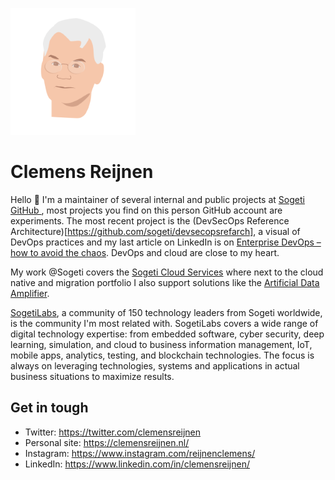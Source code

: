 ![Clemens Reijnen](./Clemens.png)
 
 
# Clemens Reijnen

Hello 👋 I'm a maintainer of several internal and public projects at [Sogeti GitHub ](https://github.com/sogeti), most projects you find on this person GitHub account are experiments. The most recent project is the (DevSecOps Reference Architecture)[https://github.com/sogeti/devsecopsrefarch], a visual of DevOps practices and my last article on LinkedIn is on [Enterprise DevOps – how to avoid the chaos](https://www.linkedin.com/pulse/enterprise-devops-how-avoid-chaos-clemens-reijnen/?trackingId=RAf9JtYRTYaxECMyIsPqzg%3D%3D). DevOps and cloud are close to my heart.

My work @Sogeti covers the [Sogeti Cloud Services](https://www.sogeti.com/services/cloud/) where next to the cloud native and migration portfolio I also support solutions like the [Artificial Data Amplifier](https://www.sogeti.com/services/artificial-intelligence/artificial-data-amplifier/). 

[SogetiLabs](https://labs.sogeti.com/), a community of 150 technology leaders from Sogeti worldwide, is the community I'm most related with. SogetiLabs covers a wide range of digital technology expertise: from embedded software, cyber security, deep learning, simulation, and cloud to business information management, IoT, mobile apps, analytics, testing, and blockchain technologies. The focus is always on leveraging technologies, systems and applications in actual business situations to maximize results.   

## Get in tough

* Twitter: https://twitter.com/clemensreijnen
* Personal site: https://clemensreijnen.nl/
* Instagram: https://www.instagram.com/reijnenclemens/
* LinkedIn: https://www.linkedin.com/in/clemensreijnen/

<!--
**Clemensreijnen/clemensreijnen** is a ✨ _special_ ✨ repository because its `README.md` (this file) appears on your GitHub profile.

Here are some ideas to get you started:

- 🔭 I’m currently working on ...
- 🌱 I’m currently learning ...
- 👯 I’m looking to collaborate on ...
- 🤔 I’m looking for help with ...
- 💬 Ask me about ...
- 📫 How to reach me: ...
- 😄 Pronouns: ...
- ⚡ Fun fact: ...
-->


